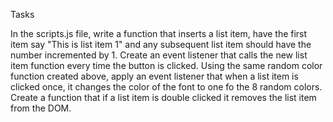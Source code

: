 Tasks
<!-- Create an index.html file, styles.css file, and a scripts.js file.
Link the styles to index.html and link the scripts in the HEAD of the index.html, not in the body. -->
<!-- In the scripts.js file, using DOM manipulation, create a div with a class named "header-container".
Create a h1 element, then create a text node with the text "This is an h1". Append the text to the h1 then append the h1 to the div, then append the div to the body. Does it show up? If you put the script tag in the head of your html, then no, it did not show up. Thats what I wanted. Lets hop to google and search hint: "DOM content Loaded" -->
<!-- With the h1 now appearing on the page, lets practice creating multiple elements and having them appear. Create a h2 element, give it the text "This is an h2" and append it to the same div the h1 one is. -->
<!-- Repeat the following task for h3's through h6's. -->
<!-- Give each heading element a class name that represents what type of heading element it is. If it is an h1, the class should be "h1". -->
<!-- Go to styles.css and style each different heading element with a different color. Target the elements by class name. -->
<!-- Create and array of 8 colors, add an event listener that changes the color of a heading to a random color from the array when it is double clicked. -->
<!-- Add a button in the index.html, give this button text that says "Click to add new list item", give the button a class name of your choosing. -->
In the scripts.js file, write a function that inserts a list item, have the first item say "This is list item 1" and any subsequent list item should have the number incremented by 1.
Create an event listener that calls the new list item function every time the button is clicked.
Using the same random color function created above, apply an event listener that when a list item is clicked once, it changes the color of the font to one fo the 8 random colors.
Create a function that if a list item is double clicked it removes the list item from the DOM.